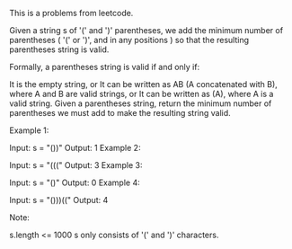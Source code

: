 This is a problems from leetcode.

Given a string s of '(' and ')' parentheses, we add the minimum number of parentheses ( '(' or ')', and in any positions ) so that the resulting parentheses string is valid.

Formally, a parentheses string is valid if and only if:

It is the empty string, or
It can be written as AB (A concatenated with B), where A and B are valid strings, or
It can be written as (A), where A is a valid string.
Given a parentheses string, return the minimum number of parentheses we must add to make the resulting string valid.

 

Example 1:

Input: s = "())"
Output: 1
Example 2:

Input: s = "((("
Output: 3
Example 3:

Input: s = "()"
Output: 0
Example 4:

Input: s = "()))(("
Output: 4
 

Note:

s.length <= 1000
s only consists of '(' and ')' characters.